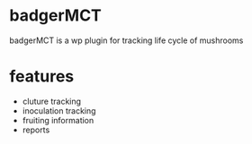 # badgerMCT
badgerMCT is a wp plugin for tracking life cycle of mushrooms

# features
- cluture tracking
- inoculation tracking
- fruiting information
- reports